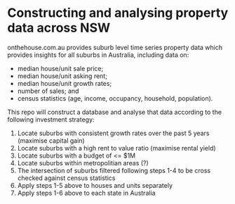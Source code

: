 # Constructing and analysing property data across NSW

onthehouse.com.au provides suburb level time series property data which provides insights for all suburbs in Australia, including data on:

* median house/unit sale price;
* median house/unit asking rent;
* median house/unit growth rates;
* number of sales; and
* census statistics (age, income, occupancy, household, population).

This repo will construct a database and analyse that data according to the following investment strategy:

1. Locate suburbs with consistent growth rates over the past 5 years (maximise capital gain)
2. Locate suburbs with a high rent to value ratio (maximise rental yield)
3. Locate suburbs with a budget of <= $1M
4. Locate suburbs within metropolitian areas (?)
5. The intersection of suburbs filtered following steps 1-4 to be cross checked against census statistics
6. Apply steps 1-5 above to houses and units separately
7. Apply steps 1-6 above to each state in Australia

